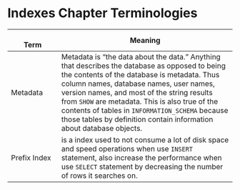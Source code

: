 # Indexes Chapter Terminologies

<br> Term <img width=350/>| Meaning
---|---|
Metadata | Metadata is “the data about the data.” Anything that describes the database as opposed to being the contents of the database is metadata. Thus column names, database names, user names, version names, and most of the string results from `SHOW` are metadata. This is also true of the contents of tables in `INFORMATION_SCHEMA` because those tables by definition contain information about database objects.
Prefix Index | is a index used to not consume a lot of disk space and speed operations when use `INSERT` statement, also increase the performance when use `SELECT` statement by decreasing the number of rows it searches on.


